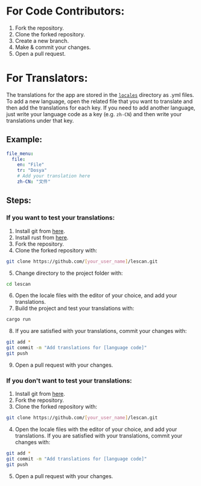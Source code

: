# For Code Contributors:

1. Fork the repository.
2. Clone the forked repository.
3. Create a new branch.
4. Make & commit your changes.
5. Open a pull request.

# For Translators:

The translations for the app are stored in the [`locales`](lescan/locales) directory as .yml files.
To add a new language, open the related file that you want to translate and then add the translations for each key.
If you need to add another language, just write your language code as a key (e.g. `zh-CN`) and then write your translations under that key.

## Example:

```yaml
file_menu:
  file:
    en: "File"
    tr: "Dosya"
    # Add your translation here
    zh-CN: "文件"
```

## Steps:

### If you want to test your translations:
1. Install git from [here](https://git-scm.com/downloads).
2. Install rust from [here](https://www.rust-lang.org/tools/install).
3. Fork the repository.
4. Clone the forked repository with:
```bash
git clone https://github.com/[your_user_name]/lescan.git
```
5. Change directory to the project folder with:
```bash
cd lescan
```
6. Open the locale files with the editor of your choice, and add your translations.
7. Build the project and test your translations with:
```bash
cargo run
```
8. If you are satisfied with your translations, commit your changes with:
```bash
git add *
git commit -m "Add translations for [language code]"
git push
```
9. Open a pull request with your changes.

### If you don't want to test your translations:
1. Install git from [here](https://git-scm.com/downloads).
2. Fork the repository.
3. Clone the forked repository with:
```bash
git clone https://github.com/[your_user_name]/lescan.git
```
4. Open the locale files with the editor of your choice, and add your translations.
If you are satisfied with your translations, commit your changes with:
```bash
git add *
git commit -m "Add translations for [language code]"
git push
```
5. Open a pull request with your changes.
